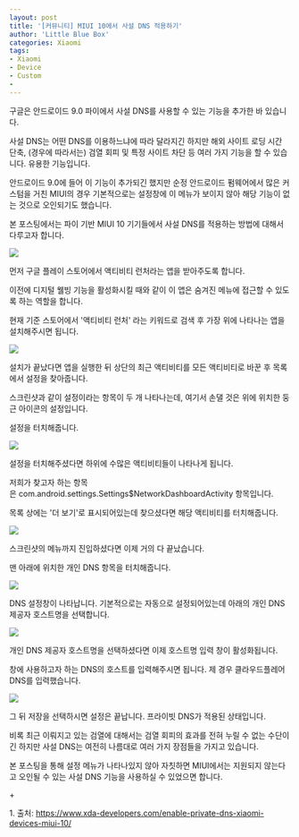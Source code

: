 ```yaml
---
layout: post
title: '[커뮤니티] MIUI 10에서 사설 DNS 적용하기'
author: 'Little Blue Box'
categories: Xiaomi
tags:
- Xiaomi
- Device
- Custom
-
---
```



<script> location.href='https://cafe.naver.com/develoid/857169' ; </script>

<p><p>구글은 안드로이드 9.0 파이에서&nbsp;사설 DNS를 사용할 수 있는 기능을 추가한 바 있습니다.</p>
<p>사설 DNS는 어떤 DNS를 이용하느냐에 따라 달라지긴 하지만&nbsp;해외 사이트 로딩 시간 단축,&nbsp;(경우에 따라서는) 검열 회피 및 특정 사이트 차단&nbsp;등 여러 가지 기능을 할 수 있습니다. 유용한 기능입니다.</p>
<p>안드로이드 9.0에 들어 이 기능이 추가되긴 했지만&nbsp;순정 안드로이드 펌웨어에서 많은 커스텀을 거친 MIUI의 경우 기본적으로는 설정창에 이 메뉴가 보이지 않아 해당 기능이 없는 것으로 오인되기도 했습니다.</p>
<p>본 포스팅에서는&nbsp;파이 기반 MIUI 10 기기들에서 사설 DNS를 적용하는 방법에 대해서 다루고자 합니다.</p>
<p><img src="https://cafeptthumb-phinf.pstatic.net/MjAxOTAzMTBfMjYx/MDAxNTUyMjIyMTY2MDkw.89qsN-qx-47N8q5QW3TSoNXl1yee9IGB3E7xWZI5W4Ug.bW2zfoUr1V5mmG0av0D4p0vVpcebykQEsP8orvZ2T_sg.PNG.samsani/Screenshot_2019-03-10-21-11-14-913_com.android.vending.png?type=w740"></p>
<p>먼저 구글 플레이 스토어에서&nbsp;액티비티 런처라는 앱을 받아주도록 합니다.</p>
<p>이전에 디지털 웰빙 기능을 활성화시킬 때와 같이 이 앱은 숨겨진 메뉴에 접근할 수 있도록 하는 역할을 합니다.</p>
<p>현재 기준 스토어에서 '액티비티 런처' 라는 키워드로 검색 후 가장 위에 나타나는 앱을 설치해주시면 됩니다.</p>
</p>
<p><img src="https://cafeptthumb-phinf.pstatic.net/MjAxOTAzMTBfMTg0/MDAxNTUyMjIyMTgyMjE4.jXS-lQhFXoYhVGxx9pSVDYndn3TSi8BXIrln3kcYIFQg.6pkmnM_BznGiOpq1g0fGNk9sOpbUxn1nL6ERjHtbbdIg.PNG.samsani/Screenshot_2019-03-10-21-13-03-139_de.szalkowski.activitylauncher.png?type=w740"></p>
<p>설치가 끝났다면 앱을 실행한 뒤 상단의 최근 액티비티를 모든 액티비티로 바꾼 후 목록에서 설정을 찾아줍니다.</p>
<p>스크린샷과 같이 설정이라는 항목이 두 개 나타나는데,&nbsp;여기서 손댈 것은 위에 위치한 둥근 아이콘의 설정입니다.</p>
<p>설정을 터치해줍니다.</p>
<p><img src="https://cafeptthumb-phinf.pstatic.net/MjAxOTAzMTBfMjI1/MDAxNTUyMjIyMjAwNzg4.NNotdIm3lQSdEnDt3Sj8axInCzH64JFkivtPJqM9fT8g.zT5L0GRQ91swv1Qv2t74uVQfkpHgzA1VJ3JtuvfTchcg.PNG.samsani/Screenshot_2019-03-10-21-13-47-749_de.szalkowski.activitylauncher.png?type=w740"></p>
<p>설정을 터치해주셨다면 하위에 수많은 액티비티들이 나타나게 됩니다.</p>
<p>저희가 찾고자 하는 항목은&nbsp;com.android.settings.Settings$NetworkDashboardActivity&nbsp;항목입니다.</p>
<p>목록 상에는 '더 보기'로 표시되어있는데 찾으셨다면&nbsp;해당 액티비티를 터치해줍니다.</p>
<p><img src="https://cafeptthumb-phinf.pstatic.net/MjAxOTAzMTBfMTk5/MDAxNTUyMjIyMjc1Mzk2.6WwhiZ9oCbZ7fQKuM4wPA-gbDbN3XsI4NB1Xv_-KYm0g.m1imHHCtjxQpyKvGwoQWLoOS5oXNZe8hPbCHbVBMWRsg.PNG.samsani/Screenshot_2019-03-10-21-14-44-991_com.android.settings.png?type=w740"></p>
<p>스크린샷의 메뉴까지 진입하셨다면 이제 거의 다 끝났습니다.</p>
<p>맨 아래에 위치한&nbsp;개인 DNS 항목을 터치해줍니다.</p>
<p><img src="https://cafeptthumb-phinf.pstatic.net/MjAxOTAzMTBfNTEg/MDAxNTUyMjIyMjk2NjMx.hp2AfsR0nI4pMBd1SKqAUp6rkoJq-dz8XOaqusjPIQsg.Os2aiw795bAnDv-08y1Rbjx2QVPz_C7O1sv7llGts-Ug.PNG.samsani/Screenshot_2019-03-10-21-16-17-181_com.android.settings.png?type=w740"></p>
<p>DNS 설정창이 나타납니다. 기본적으로는 자동으로 설정되어있는데&nbsp;아래의 개인 DNS 제공자 호스트명을 선택합니다.</p>
<p><img src="https://cafeptthumb-phinf.pstatic.net/MjAxOTAzMTBfMTA3/MDAxNTUyMjIyMzE2NzE5.5Ox2cQf9bFdcx9Kl7Ambg2R65_fpG9eKzOgSKU9x1dsg._nAehbaHoty3qsxOBW6QDqS00iUy7N3xguZV3srkbSwg.PNG.samsani/Screenshot_2019-03-10-21-22-51-154_com.android.settings.png?type=w740"></p>
<p>개인 DNS 제공자 호스트명을 선택하셨다면 이제 호스트명 입력 창이 활성화됩니다.</p>
<p>창에&nbsp;사용하고자 하는 DNS의 호스트를 입력해주시면 됩니다. 제 경우 클라우드플레어 DNS를 입력했습니다.</p>
<p><img src="https://cafeptthumb-phinf.pstatic.net/MjAxOTAzMTBfMTc4/MDAxNTUyMjIyMzMyMzUz.4TqUKiOcCMuWq2AWoGLeXA4jgAZO655NeOICh5H_NxMg.Bp3Bag7FCiJVSUL_s_VLeYwpC0J-yxs6KFzB6L9_Uugg.PNG.samsani/Screenshot_2019-03-10-21-22-55-782_com.android.settings.png?type=w740"></p>
<p>그 뒤 저장을 선택하시면 설정은 끝납니다. 프라이빗 DNS가 적용된 상태입니다.</p>
<p>비록 최근 이뤄지고 있는 검열에 대해서는 검열 회피의 효과를 전혀 누릴 수 없는 수단이긴 하지만 사설 DNS는 여전히 나름대로 여러 가지 장점들을 가지고 있습니다.</p>
<p>본 포스팅을 통해 설정 메뉴가 나타나있지 않아 자칫하면 MIUI에서는 지원되지 않는다고 오인될 수 있는 사설 DNS 기능을 사용하실 수 있었으면 합니다.</p>
<p>+</p>
<p>1. 출처:&nbsp;<a href="https://www.xda-developers.com/enable-private-dns-xiaomi-devices-miui-10/">https://www.xda-developers.com/enable-private-dns-xiaomi-devices-miui-10/</a></p>
</p>
